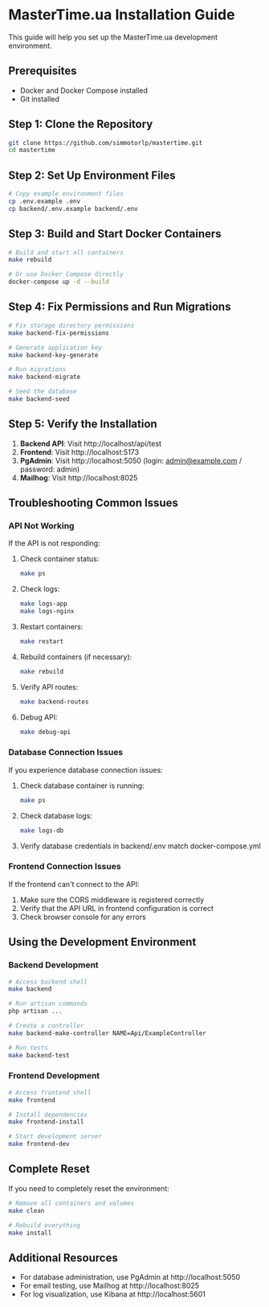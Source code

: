 # MasterTime.ua Installation Guide

This guide will help you set up the MasterTime.ua development environment.

## Prerequisites

- Docker and Docker Compose installed
- Git installed

## Step 1: Clone the Repository

```bash
git clone https://github.com/simmotorlp/mastertime.git
cd mastertime
```

## Step 2: Set Up Environment Files

```bash
# Copy example environment files
cp .env.example .env
cp backend/.env.example backend/.env
```

## Step 3: Build and Start Docker Containers

```bash
# Build and start all containers
make rebuild

# Or use Docker Compose directly
docker-compose up -d --build
```

## Step 4: Fix Permissions and Run Migrations

```bash
# Fix storage directory permissions
make backend-fix-permissions

# Generate application key
make backend-key-generate

# Run migrations
make backend-migrate

# Seed the database
make backend-seed
```

## Step 5: Verify the Installation

1. **Backend API**: Visit http://localhost/api/test
2. **Frontend**: Visit http://localhost:5173
3. **PgAdmin**: Visit http://localhost:5050 (login: admin@example.com / password: admin)
4. **Mailhog**: Visit http://localhost:8025

## Troubleshooting Common Issues

### API Not Working

If the API is not responding:

1. Check container status:
   ```bash
   make ps
   ```

2. Check logs:
   ```bash
   make logs-app
   make logs-nginx
   ```

3. Restart containers:
   ```bash
   make restart
   ```

4. Rebuild containers (if necessary):
   ```bash
   make rebuild
   ```

5. Verify API routes:
   ```bash
   make backend-routes
   ```

6. Debug API:
   ```bash
   make debug-api
   ```

### Database Connection Issues

If you experience database connection issues:

1. Check database container is running:
   ```bash
   make ps
   ```

2. Check database logs:
   ```bash
   make logs-db
   ```

3. Verify database credentials in backend/.env match docker-compose.yml

### Frontend Connection Issues

If the frontend can't connect to the API:

1. Make sure the CORS middleware is registered correctly
2. Verify that the API URL in frontend configuration is correct
3. Check browser console for any errors

## Using the Development Environment

### Backend Development

```bash
# Access backend shell
make backend

# Run artisan commands
php artisan ...

# Create a controller
make backend-make-controller NAME=Api/ExampleController

# Run tests
make backend-test
```

### Frontend Development

```bash
# Access frontend shell
make frontend

# Install dependencies
make frontend-install

# Start development server
make frontend-dev
```

## Complete Reset

If you need to completely reset the environment:

```bash
# Remove all containers and volumes
make clean

# Rebuild everything
make install
```

## Additional Resources

- For database administration, use PgAdmin at http://localhost:5050
- For email testing, use Mailhog at http://localhost:8025
- For log visualization, use Kibana at http://localhost:5601